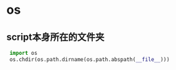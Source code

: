 # os

## script本身所在的文件夹

```python
 import os
 os.chdir(os.path.dirname(os.path.abspath(__file__)))
```
